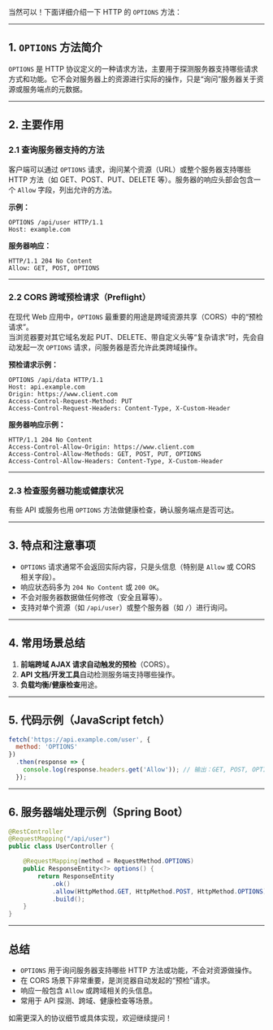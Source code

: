 当然可以！下面详细介绍一下 HTTP 的 `OPTIONS` 方法：

---

## 1. `OPTIONS` 方法简介

`OPTIONS` 是 HTTP 协议定义的一种请求方法，主要用于探测服务器支持哪些请求方式和功能。它不会对服务器上的资源进行实际的操作，只是“询问”服务器关于资源或服务端点的元数据。

---

## 2. 主要作用

### 2.1 查询服务器支持的方法

客户端可以通过 `OPTIONS` 请求，询问某个资源（URL）或整个服务器支持哪些 HTTP 方法（如 GET、POST、PUT、DELETE 等）。服务器的响应头部会包含一个 `Allow` 字段，列出允许的方法。

**示例：**
```http
OPTIONS /api/user HTTP/1.1
Host: example.com
```

**服务器响应：**
```http
HTTP/1.1 204 No Content
Allow: GET, POST, OPTIONS
```

---

### 2.2 CORS 跨域预检请求（Preflight）

在现代 Web 应用中，`OPTIONS` 最重要的用途是跨域资源共享（CORS）中的“预检请求”。  
当浏览器要对其它域名发起 PUT、DELETE、带自定义头等“复杂请求”时，先会自动发起一次 `OPTIONS` 请求，问服务器是否允许此类跨域操作。

**预检请求示例：**
```http
OPTIONS /api/data HTTP/1.1
Host: api.example.com
Origin: https://www.client.com
Access-Control-Request-Method: PUT
Access-Control-Request-Headers: Content-Type, X-Custom-Header
```

**服务器响应示例：**
```http
HTTP/1.1 204 No Content
Access-Control-Allow-Origin: https://www.client.com
Access-Control-Allow-Methods: GET, POST, PUT, OPTIONS
Access-Control-Allow-Headers: Content-Type, X-Custom-Header
```

---

### 2.3 检查服务器功能或健康状况

有些 API 或服务也用 `OPTIONS` 方法做健康检查，确认服务端点是否可达。

---

## 3. 特点和注意事项

- `OPTIONS` 请求通常不会返回实际内容，只是头信息（特别是 `Allow` 或 CORS 相关字段）。
- 响应状态码多为 `204 No Content` 或 `200 OK`。
- 不会对服务器数据做任何修改（安全且幂等）。
- 支持对单个资源（如 `/api/user`）或整个服务器（如 `/`）进行询问。

---

## 4. 常用场景总结

1. **前端跨域 AJAX 请求自动触发的预检**（CORS）。
2. **API 文档/开发工具**自动检测服务端支持哪些操作。
3. **负载均衡/健康检查**用途。

---

## 5. 代码示例（JavaScript fetch）

```js
fetch('https://api.example.com/user', {
  method: 'OPTIONS'
})
  .then(response => {
    console.log(response.headers.get('Allow')); // 输出：GET, POST, OPTIONS
  });
```

---

## 6. 服务器端处理示例（Spring Boot）

```java
@RestController
@RequestMapping("/api/user")
public class UserController {

    @RequestMapping(method = RequestMethod.OPTIONS)
    public ResponseEntity<?> options() {
        return ResponseEntity
            .ok()
            .allow(HttpMethod.GET, HttpMethod.POST, HttpMethod.OPTIONS)
            .build();
    }
}
```

---

## 总结

- `OPTIONS` 用于询问服务器支持哪些 HTTP 方法或功能，不会对资源做操作。
- 在 CORS 场景下非常重要，是浏览器自动发起的“预检”请求。
- 响应一般包含 `Allow` 或跨域相关的头信息。
- 常用于 API 探测、跨域、健康检查等场景。

如需更深入的协议细节或具体实现，欢迎继续提问！